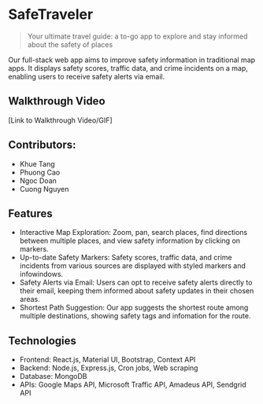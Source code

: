 # SafeTraveler
> Your ultimate travel guide: a to-go app to explore and stay informed about the safety of places

Our full-stack web app aims to improve safety information in traditional map apps. It displays safety scores, traffic data, and crime incidents on a map, enabling users to receive safety alerts via email.

## Walkthrough Video

[Link to Walkthrough Video/GIF]

## Contributors:
- Khue Tang
- Phuong Cao
- Ngoc Doan
- Cuong Nguyen  

## Features
- Interactive Map Exploration: Zoom, pan, search places, find directions between multiple places, and view safety information by clicking on markers.
- Up-to-date Safety Markers: Safety scores, traffic data, and crime incidents from various sources are displayed with styled markers and infowindows.
- Safety Alerts via Email: Users can opt to receive safety alerts directly to their email, keeping them informed about safety updates in their chosen areas.
- Shortest Path Suggestion: Our app suggests the shortest route among multiple destinations, showing safety tags and infomation for the route.

## Technologies 
- Frontend: React.js, Material UI, Bootstrap, Context API
- Backend: Node.js, Express.js, Cron jobs, Web scraping
- Database: MongoDB
- APIs: Google Maps API, Microsoft Traffic API, Amadeus API, Sendgrid API
